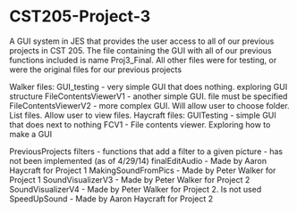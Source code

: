 CST205-Project-3
================

A GUI system in JES that provides the user access to all of our previous projects in CST 205.
The file containing the GUI with all of our previous functions included is name Proj3_Final. All other files were for testing, or were the original files for our previous projects

Walker files:
  GUI_testing - very simple GUI that does nothing. exploring GUI structure
  FileContentsViewerV1 - another simple GUI. file must be specified
  FileContentsViewerV2 - more complex GUI. Will allow user to choose folder.
                         List files. Allow user to view files.
Haycraft files:
  GUITesting - simple GUI that does next to nothing
  FCV1 - File contents viewer. Exploring how to make a GUI

PreviousProjects
  filters - functions that add a filter to a given picture
          - has not been implemented (as of 4/29/14)
  finalEditAudio - Made by Aaron Haycraft for Project 1
  MakingSoundFromPics - Made by Peter Walker for Project 1
  SoundVisualizerV3 - Made by Peter Walker for Project 2
  SoundVisualizerV4 - Made by Peter Walker for Project 2. Is not used
  SpeedUpSound - Made by Aaron Haycraft for Project 2